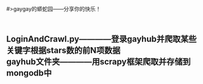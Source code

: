 #>gaygay的蟒蛇园——分享你的快乐！<h2><br>
LoginAndCrawl.py————登录gayhub并爬取某些关键字根据stars数的前N项数据<br>
gayhub文件夹————用scrapy框架爬取并存储到mongodb中<br>